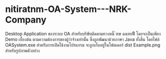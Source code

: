 # nitiratnm-OA-System---NRK-Company

Desktop Application ของระบบ OA สำหรับบริษัทติดตามทวงหนี้ ์ฑษ ฉนทยฟืั
โดยจะเป็นเพียง Demo เบื้องต้น ตามความต้องการของผู้ว่าจ้างเท่านั้น ซึ่งถูกพัฒนาด้วยภาษา Java ทั้งสิ้น 
โดยไฟล์ OASystem.exe สำหรับการเปิดใช้งานโปรแกรม จะถูกเก็บอยู่ในโฟลเดอร์ dist
Example.png สำหรับรูปภาพตัวอย่าง
